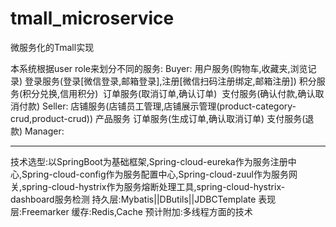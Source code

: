 # tmall_microservice
微服务化的Tmall实现

本系统根据user role来划分不同的服务:
Buyer:
	用户服务(购物车,收藏夹,浏览记录)
	登录服务(登录[微信登录,邮箱登录],注册[微信扫码注册绑定,邮箱注册])
	积分服务(积分兑换,信用积分)
  订单服务(取消订单,确认订单)
  支付服务(确认付款,确认取消付款)
Seller:
  店铺服务(店铺员工管理,店铺展示管理(product-category-crud,product-crud))
	产品服务
	订单服务(生成订单,确认取消订单)
	支付服务(退款)
Manager:

----------------------------------------------------------------------------------
技术选型:以SpringBoot为基础框架,Spring-cloud-eureka作为服务注册中心,Spring-cloud-config作为服务配置中心,Spring-cloud-zuul作为服务网关,spring-cloud-hystrix作为服务熔断处理工具,spring-cloud-hystrix-dashboard服务检测
持久层:Mybatis||DButils||JDBCTemplate
表现层:Freemarker
缓存:Redis,Cache
预计附加:多线程方面的技术




  
